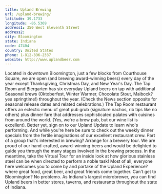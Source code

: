 ```yaml
---
title: Upland Brewing
url: /upland-brewing/
latitude: 39.1733
longitude: -86.5369
address1: 350 West Eleventh Street
address2: 
city: Bloomington
state: Indiana
code: 47404
country: United States
phone: 1-812-336-2337
website: http://www.uplandbeer.com
---
```

Located in downtown Bloomington, just a few blocks from Courthouse Square, we are open (and brewing award-winning beers) every day of the year except Thanksgiving, Christmas Day, and New Year's Day. The Tap Room and Biergarten has six everyday Upland beers on tap with additional Seasonal brews (Oktoberfest, Winter Warmer, Chocolate Stout, Maibock?yea springtime!) throughout the year. (Check the News section opposite for seasonal release dates and related celebrations.) The Tap Room restaurant offers an eclectic menu of great pub grub (signature nachos, rib tips like no others) plus dinner fare that addresses sophisticated palates with cuisines from around the world. (Yes, we're a brew pub, but our wine list is excellent). Better yet, sign on to our Upland Update to learn who's performing. And while you're here be sure to check out the weekly dinner specials from the fertile imaginations of our excellent restaurant crew. Part of a group that's interested in brewing? Arrange for a brewery tour. We are proud of our hand-crafted, award-winning beers and would be delighted to guide you through the many stages involved in the brewing process. In the meantime, take the Virtual Tour for an inside look at how glorious stainless steel can be when directed to perform a noble task! Most of all, everyone here welcomes you to come by and partake of the Upland Experience?where great food, great beer, and great friends come together. Can't get to Bloomington? No problemo. As Indiana's largest microbrewer, you can find Upland beers in better stores, taverns, and restaurants throughout the state of Indiana.

